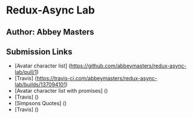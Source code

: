 # Redux-Async Lab
## Author: Abbey Masters

## Submission Links
* [Avatar character list] (https://github.com/abbeymasters/redux-async-lab/pull/1)
* [Travis] (https://travis-ci.com/abbeymasters/redux-async-lab/builds/137094101)
* [Avatar character list with promises] ()
* [Travis] ()
* [Simpsons Quotes] ()
* [Travis] ()

